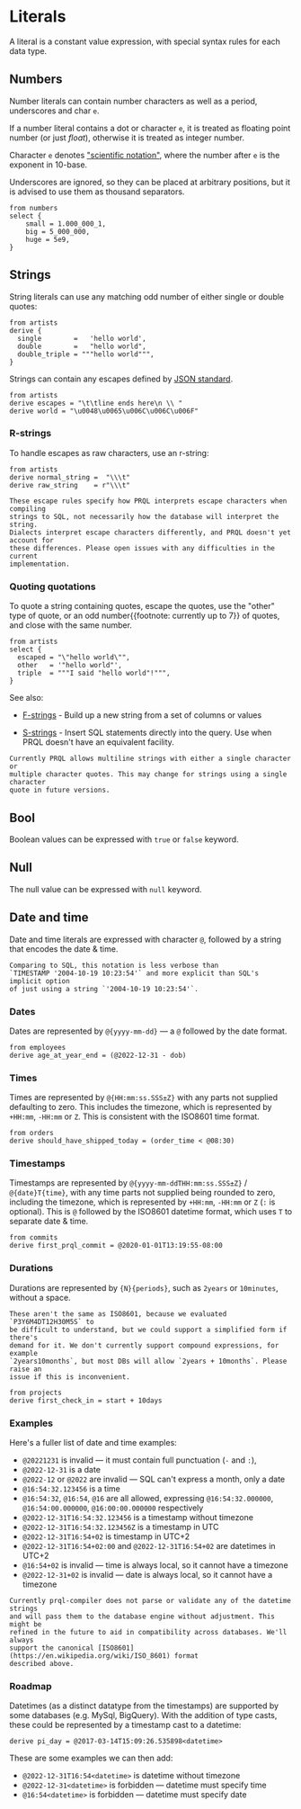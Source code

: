 # Literals

A literal is a constant value expression, with special syntax rules for each
data type.

## Numbers

Number literals can contain number characters as well as a period, underscores
and char `e`.

If a number literal contains a dot or character `e`, it is treated as floating
point number (or just _float_), otherwise it is treated as integer number.

Character `e` denotes
["scientific notation"](https://en.wikipedia.org/wiki/Scientific_notation),
where the number after `e` is the exponent in 10-base.

Underscores are ignored, so they can be placed at arbitrary positions, but it is
advised to use them as thousand separators.

```prql
from numbers
select {
    small = 1.000_000_1,
    big = 5_000_000,
    huge = 5e9,
}
```

## Strings

String literals can use any matching odd number of either single or double
quotes:

```prql
from artists
derive {
  single        =   'hello world',
  double        =   "hello world",
  double_triple = """hello world""",
}
```

Strings can contain any escapes defined by
[JSON standard](https://www.ecma-international.org/publications-and-standards/standards/ecma-404/).

```prql
from artists
derive escapes = "\t\tline ends here\n \\ "
derive world = "\u0048\u0065\u006C\u006C\u006F"
```

### R-strings

To handle escapes as raw characters, use an r-string:

```prql
from artists
derive normal_string =  "\\\t"
derive raw_string    = r"\\\t"
```

```admonish note
These escape rules specify how PRQL interprets escape characters when compiling
strings to SQL, not necessarily how the database will interpret the string.
Dialects interpret escape characters differently, and PRQL doesn't yet account for
these differences. Please open issues with any difficulties in the current
implementation.
```

### Quoting quotations

To quote a string containing quotes, escape the quotes, use the "other" type of
quote, or an odd number{{footnote: currently up to 7}} of quotes, and close with
the same number.

```prql
from artists
select {
  escaped = "\"hello world\"",
  other   = '"hello world"',
  triple  = """I said "hello world"!""",
}
```

See also:

- [F-strings](./f-strings.md) - Build up a new string from a set of columns or
  values

- [S-strings](./s-strings.md) - Insert SQL statements directly into the query.
  Use when PRQL doesn't have an equivalent facility.

```admonish warning
Currently PRQL allows multiline strings with either a single character or
multiple character quotes. This may change for strings using a single character
quote in future versions.
```

## Bool

Boolean values can be expressed with `true` or `false` keyword.

## Null

The null value can be expressed with `null` keyword.

## Date and time

Date and time literals are expressed with character `@`, followed by a string
that encodes the date & time.

```admonish note
Comparing to SQL, this notation is less verbose than
`TIMESTAMP '2004-10-19 10:23:54'` and more explicit than SQL's implicit option
of just using a string `'2004-10-19 10:23:54'`.
```

### Dates

Dates are represented by `@{yyyy-mm-dd}` — a `@` followed by the date format.

```prql
from employees
derive age_at_year_end = (@2022-12-31 - dob)
```

### Times

Times are represented by `@{HH:mm:ss.SSS±Z}` with any parts not supplied
defaulting to zero. This includes the timezone, which is represented by
`+HH:mm`, `-HH:mm` or `Z`. This is consistent with the ISO8601 time format.

```prql
from orders
derive should_have_shipped_today = (order_time < @08:30)
```

### Timestamps

Timestamps are represented by `@{yyyy-mm-ddTHH:mm:ss.SSS±Z}` / `@{date}T{time}`,
with any time parts not supplied being rounded to zero, including the timezone,
which is represented by `+HH:mm`, `-HH:mm` or `Z` (`:` is optional). This is `@`
followed by the ISO8601 datetime format, which uses `T` to separate date & time.

```prql
from commits
derive first_prql_commit = @2020-01-01T13:19:55-08:00
```

### Durations

Durations are represented by `{N}{periods}`, such as `2years` or `10minutes`,
without a space.

```admonish note
These aren't the same as ISO8601, because we evaluated `P3Y6M4DT12H30M5S` to
be difficult to understand, but we could support a simplified form if there's
demand for it. We don't currently support compound expressions, for example
`2years10months`, but most DBs will allow `2years + 10months`. Please raise an
issue if this is inconvenient.
```

```prql
from projects
derive first_check_in = start + 10days
```

### Examples

Here's a fuller list of date and time examples:

- `@20221231` is invalid — it must contain full punctuation (`-` and `:`),
- `@2022-12-31` is a date
- `@2022-12` or `@2022` are invalid — SQL can't express a month, only a date
- `@16:54:32.123456` is a time
- `@16:54:32`, `@16:54`, `@16` are all allowed, expressing `@16:54:32.000000`,
  `@16:54:00.000000`, `@16:00:00.000000` respectively
- `@2022-12-31T16:54:32.123456` is a timestamp without timezone
- `@2022-12-31T16:54:32.123456Z` is a timestamp in UTC
- `@2022-12-31T16:54+02` is timestamp in UTC+2
- `@2022-12-31T16:54+02:00` and `@2022-12-31T16:54+02` are datetimes in UTC+2
- `@16:54+02` is invalid — time is always local, so it cannot have a timezone
- `@2022-12-31+02` is invalid — date is always local, so it cannot have a
  timezone

```admonish note
Currently prql-compiler does not parse or validate any of the datetime strings
and will pass them to the database engine without adjustment. This might be
refined in the future to aid in compatibility across databases. We'll always
support the canonical [ISO8601](https://en.wikipedia.org/wiki/ISO_8601) format
described above.
```

### Roadmap

Datetimes (as a distinct datatype from the timestamps) are supported by some
databases (e.g. MySql, BigQuery). With the addition of type casts, these could
be represented by a timestamp cast to a datetime:

```prql no-eval
derive pi_day = @2017-03-14T15:09:26.535898<datetime>
```

These are some examples we can then add:

- `@2022-12-31T16:54<datetime>` is datetime without timezone
- `@2022-12-31<datetime>` is forbidden — datetime must specify time
- `@16:54<datetime>` is forbidden — datetime must specify date
